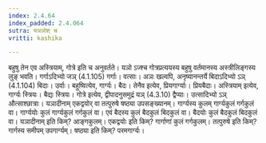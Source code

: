 ```yaml
---
index: 2.4.64
index_padded: 2.4.064
sutra: यञञोश् च
vritti: kashika

---
```

बहुषु तेन एव अस्त्रियाम्, गोत्रे इति च अनुवर्तते। यञो ऽज्श्च गोत्रप्रत्ययस्य बहुषु वर्तमानस्य अस्त्रीलिङ्गस्य लुङ् भवति। गर्गाऽदिभ्यो जञ् (4.1.105) गर्गाः। वत्साः। अञः खल्वपि, अनृष्यानन्तर्ये बिदाऽदिभ्यो ऽञ् (4.1.104) बिदाः। उर्वाः। बहुष्वित्येव, गार्ग्यः। बैदः। तेनैव इत्येव, प्रियगार्ग्याः। प्रियबैदाः। अस्त्रियाम् इत्येव, गार्ग्यः स्त्रियः। बैद्यः स्त्रियः। गोत्रे इत्येव, द्वीपादनुसमुद्रं यञ् (4.3.10) द्वैप्याः। उत्सादिभ्यो ऽञ् औत्साश्छात्राः। यञादीनाम् एकद्वयोर् वा तत्पुरुषे षष्ठ्या उपसङ्ख्यानम्। गार्ग्यस्य कुलम् गार्ग्यकुलं गर्गकुलं वा। गार्ग्ययोः कुलं गार्ग्यकुलं गर्गकुलं वा। एवं बैदस्य कुलं बैदकुलं बिदकुलं वा। बैदयोः कुलं बैदकुलं बिदकुलं वा। यञादीनाम् इति किम्? आङ्गकुलम्। एकद्वयोः इति किम्? गार्गाणां कुलं गर्गकुलम्। तत्पुरुषे इति किम्? गार्गस्य समीपम् उपगार्ग्यम्। षष्ठ्या इति किम्? परमगार्ग्यः।